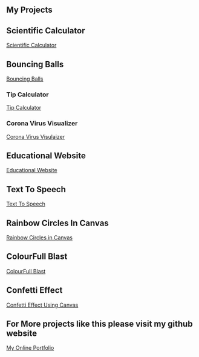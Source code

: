 ## My Projects 

## Scientific Calculator

<a href="https://imyogeshgaur.github.io/scientific_calculator/"> Scientific Calculator </a>

## Bouncing Balls 

<a href="https://imyogeshgaur.github.io/bounce_and_bgchange/"> Bouncing Balls </a>


### Tip Calculator

<a href = "https://imyogeshgaur.github.io/tipcalculator/"> Tip Calculator </a>

### Corona Virus Visualizer

<a href = "https://imyogeshgaur.github.io/mapbox_visual/"> Corona Virus Visulaizer </a>

## Educational Website 

<a href="https://imyogeshgaur.github.io/educationalwebsite/"> Educational Website </a>

## Text To Speech

<a href="https://imyogeshgaur.github.io/txt_to_speech_js/"> Text To Speech </a>

## Rainbow Circles In Canvas
<a href="https://imyogeshgaur.github.io/rainbow_circle_in_canvas/">Rainbow Circles in Canvas</a>

## ColourFull Blast 
<a href="https://imyogeshgaur.github.io/bubbles_explode/">ColourFull Blast </a>

## Confetti Effect 
<a href="https://imyogeshgaur.github.io/confetti_effect_in_canvas/">Confetti Effect Using Canvas</a>

## For More projects like this please visit my github website

<a href = 'https://imyogeshgaur.github.io' target="_yogesh"> My Online Portfolio </a>
